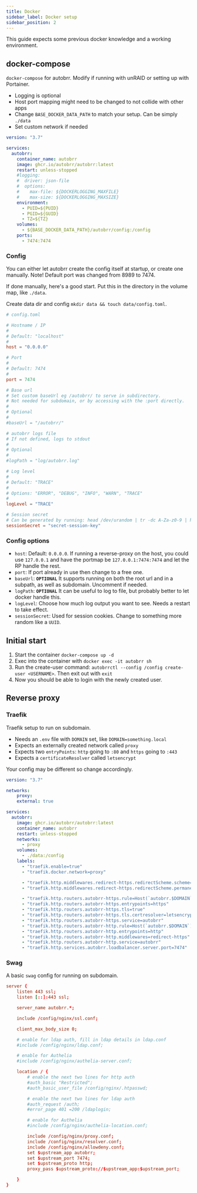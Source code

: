 ```yaml
---
title: Docker
sidebar_label: Docker setup
sidebar_position: 2
---
```


This guide expects some previous docker knowledge and a working environment.

## docker-compose

`docker-compose` for autobrr. Modify if running with unRAID or setting up with Portainer.

* Logging is optional
* Host port mapping might need to be changed to not collide with other apps
* Change `BASE_DOCKER_DATA_PATH` to match your setup. Can be simply `./data`
* Set custom network if needed

```yaml title="docker-compose.yml"
version: "3.7"

services:
  autobrr:
    container_name: autobrr
    image: ghcr.io/autobrr/autobrr:latest
    restart: unless-stopped
    #logging:
    #  driver: json-file
    #  options:
    #    max-file: ${DOCKERLOGGING_MAXFILE}
    #    max-size: ${DOCKERLOGGING_MAXSIZE}
    environment:
      - PUID=${PUID}
      - PGID=${GUID}
      - TZ=${TZ}        
    volumes:
      - ${BASE_DOCKER_DATA_PATH}/autobrr/config:/config
    ports:
      - 7474:7474
```

### Config

You can either let autobrr create the config itself at startup, or create one manually. Note! Default port was changed from 8989 to 7474.

If done manually, here's a good start. Put this in the directory in the volume map, like `./data`.

Create data dir and config `mkdir data && touch data/config.toml`.

```toml title="config.toml"
# config.toml

# Hostname / IP
#
# Default: "localhost"
#
host = "0.0.0.0"

# Port
#
# Default: 7474
#
port = 7474

# Base url
# Set custom baseUrl eg /autobrr/ to serve in subdirectory.
# Not needed for subdomain, or by accessing with the :port directly.
#
# Optional
#
#baseUrl = "/autobrr/"

# autobrr logs file
# If not defined, logs to stdout
#
# Optional
#
#logPath = "log/autobrr.log"

# Log level
#
# Default: "TRACE"
#
# Options: "ERROR", "DEBUG", "INFO", "WARN", "TRACE"
#
logLevel = "TRACE"

# Session secret
# Can be generated by running: head /dev/urandom | tr -dc A-Za-z0-9 | head -c16
sessionSecret = "secret-session-key"
```

### Config options

* `host`: Default: `0.0.0.0`. If running a reverse-proxy on the host, you could use `127.0.0.1` and have the portmap be `127.0.0.1:7474:7474` and let the RP handle the rest.
* `port`: If port already in use then change to a free one.
* `baseUrl`: **`OPTIONAL`** It supports running on both the root url and in a subpath, as well as subdomain. Uncomment if needed.
* `logPath`: **`OPTIONAL`** It can be useful to log to file, but probably better to let docker handle this.
* `logLevel`: Choose how much log output you want to see. Needs a restart to take effect.
* `sessionSecret`: Used for session cookies. Change to something more random like a `UUID`.

## Initial start

1. Start the container `docker-compose up -d`
2. Exec into the container with `docker exec -it autobrr sh`
3. Run the create-user command: `autobrrctl --config /config create-user <USERNAME>`. Then exit out with `exit`
4. Now you should be able to login with the newly created user.

## Reverse proxy

### Traefik

Traefik setup to run on subdomain.

* Needs an `.env` file with `DOMAIN` set, like `DOMAIN=something.local`
* Expects an externally created network called `proxy`
* Expects two `entryPoints`: `http` going to `:80` and `https` going to `:443`
* Expects a `certificateResolver` called `letsencrypt`

Your config may be different so change accordingly.

```yaml title="docker-compose.yml"
version: "3.7"

networks:
    proxy:
    external: true

services:
  autobrr:
    image: ghcr.io/autobrr/autobrr:latest
    container_name: autobrr
    restart: unless-stopped
    networks:
      - proxy
    volumes:
      - ./data:/config
    labels:
      - "traefik.enable=true"
      - "traefik.docker.network=proxy"

      - "traefik.http.middlewares.redirect-https.redirectScheme.scheme=https"
      - "traefik.http.middlewares.redirect-https.redirectScheme.permanent=true"

      - "traefik.http.routers.autobrr-https.rule=Host(`autobrr.$DOMAIN`)"
      - "traefik.http.routers.autobrr-https.entrypoints=https"
      - "traefik.http.routers.autobrr-https.tls=true"
      - "traefik.http.routers.autobrr-https.tls.certresolver=letsencrypt"
      - "traefik.http.routers.autobrr-https.service=autobrr"
      - "traefik.http.routers.autobrr-http.rule=Host(`autobrr.$DOMAIN`)"
      - "traefik.http.routers.autobrr-http.entrypoints=http"
      - "traefik.http.routers.autobrr-http.middlewares=redirect-https"
      - "traefik.http.routers.autobrr-http.service=autobrr"
      - "traefik.http.services.autobrr.loadbalancer.server.port=7474"
```

### Swag

A basic `swag` config for running on subdomain.

```conf
server {
    listen 443 ssl;
    listen [::]:443 ssl;

    server_name autobrr.*;

    include /config/nginx/ssl.conf;

    client_max_body_size 0;

    # enable for ldap auth, fill in ldap details in ldap.conf
    #include /config/nginx/ldap.conf;

    # enable for Authelia
    #include /config/nginx/authelia-server.conf;

    location / {
        # enable the next two lines for http auth
        #auth_basic "Restricted";
        #auth_basic_user_file /config/nginx/.htpasswd;

        # enable the next two lines for ldap auth
        #auth_request /auth;
        #error_page 401 =200 /ldaplogin;

        # enable for Authelia
        #include /config/nginx/authelia-location.conf;

        include /config/nginx/proxy.conf;
        include /config/nginx/resolver.conf;
        include /config/nginx/allowdeny.conf;
        set $upstream_app autobrr;
        set $upstream_port 7474;
        set $upstream_proto http;
        proxy_pass $upstream_proto://$upstream_app:$upstream_port;

    }
}
```
